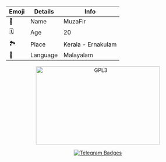 | Emoji | Details | Info |
| ---- | ---- | ---- |
| 🤵 | Name | MuzaFir |
| 🗓️ | Age | 20 |
| 🏞️ | Place | Kerala - Ernakulam |
| 📣 | Language | Malayalam |


<p align="center">
    <a href="https://t.me/inbliz">
        <img alt="GPL3" src ="https://telegra.ph/file/7fa0ae809b8fa0754e4bc.jpg" width="340" height="214"/>
    </a>
</p>

 <p align="center"> 
      <a href="https://t.me/inbliz">
       <img src="https://img.shields.io/badge/Telegram-1f98d3?style=for-the-badge&logo=Telegram&logoColor=white"
   alt="Telegram Badges"/> 
   </p>
